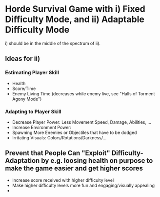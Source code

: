 # Horde Survival Game with i) Fixed Difficulty Mode, and ii) Adaptable Difficulty Mode

i) should be in the middle of the spectrum of ii).

## Ideas for ii)

### Estimating Player Skill
- Health
- Score/Time
- Enemy Living Time (decreases while enemy live, see "Halls of Torment Agony Mode")

### Adapting to Player Skill
- Decrease Player Power: Less Movement Speed, Damage, Abilities, ...
- Increase Environment Power: 
- Spawning More Enemies or Objectiles that have to be dodged
- Irritating Visuals: Colors/Rotations/Darkness/...

## Prevent that People Can "Exploit" Difficulty-Adaptation by e.g. loosing health on purpose to make the game easier and get higher scores
- Increase score received with higher difficulty level
- Make higher difficulty levels more fun and engaging/visually appealing
- 
